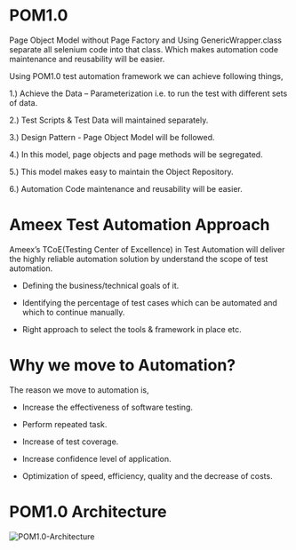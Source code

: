 # POM1.0
Page Object Model without Page Factory and Using GenericWrapper.class separate all selenium code into that class. Which makes automation code maintenance and reusability will be easier.

Using POM1.0 test automation framework we can achieve following things,

1.) Achieve the Data – Parameterization i.e. to run the test with different sets of data.

2.) Test Scripts & Test Data will maintained separately.

3.) Design Pattern - Page Object Model will be followed.

4.) In this model, page objects and page methods will be segregated.

5.) This model makes easy to maintain the Object Repository.

6.) Automation Code maintenance and reusability will be easier.

# Ameex Test Automation Approach

Ameex’s TCoE(Testing Center of Excellence) in Test Automation will deliver the highly reliable automation solution by understand the scope of test automation.

* Defining the business/technical goals of it.

* Identifying the percentage of test cases which can be automated and which to continue manually.

* Right approach to select the tools & framework in place etc.

# Why we move to Automation?

The reason we move to automation is,

* Increase the effectiveness of software testing.

* Perform repeated task.

* Increase of test coverage. 

* Increase confidence level of application.

* Optimization of speed, efficiency, quality and the decrease of costs.

# POM1.0 Architecture

![POM1.0-Architecture](https://github.com/AmeexTestAutomation/POM1.0/blob/master/POM-Architecture.png)
